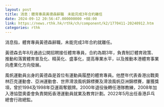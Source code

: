 ```yaml
---
layout: post
title: 消息：體育專員黃德森辭職　未能完成3年合約離任
date: 2024-09-12 20:56:47.000000000 +08:00
link: https://news.rthk.hk/rthk/ch/component/k2/1770411-20240912.htm
categories: rthk
---
```


消息指，體育專員黃德森辭職，未能完成3年合約就離任。

黃德森去年8月通過公開招聘接任體育專員，合約為期3年，負責制訂體育政策、推動和落實體育普及化、精英化、盛事化，提高專業水平，以及推動本港體育事業向產業化方向發展。

風帆運動員出身的黃德森是首位有運動員履歷的體育專員。他歷年代表香港出戰奧林匹克運動會、亞洲運動會、世界滑浪風帆錦標賽及滑浪風帆亞洲錦標賽，屢獲獎項，曾於1994及1998年亞運兩奪銀牌。2000年退役後轉任港隊教練，2008年加入港協暨奧委會負責開拓香港運動員就業及教育計劃。2022年5月出任香港乒乓總會行政總監。
